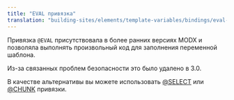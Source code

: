```yaml
---
title: "EVAL привязка"
translation: "building-sites/elements/template-variables/bindings/eval-binding"
---
```


Привязка `@EVAL` присутствовала в более ранних версиях MODX и позволяла выполнять произвольный код для заполнения переменной шаблона.

Из-за связанных проблем безопасности это было удалено в 3.0.

В качестве альтернативы вы можете использовать [@SELECT](building-sites/elements/template-variables/bindings/select-binding) или [@CHUNK](building-sites/elements/template-variables/bindings/chunk-binding) привязки.
